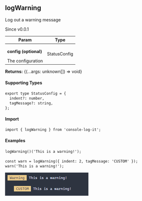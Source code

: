 <h2>logWarning</h2>
<p>Log out a warning message</p>
<p>Since v0.0.1</p>
<table>
      <thead>
      <tr>
        <th>Param</th>
        <th>Type</th></tr>
      </thead>
      <tbody><tr><td><p><b>config <span>(optional)</span></b></p>The configuration</td><td>StatusConfig</td></tr></tbody>
    </table><p><b>Returns:</b> {(...args: unknown[]) =&gt; void}</p><h4>Supporting Types</h4>

```
export type StatusConfig = {
  indent?: number,
  tagMessage?: string,
};
```
<h4>Import</h4>

```
import { logWarning } from 'console-log-it';
```

  <h4>Examples</h4>


```    
logWarning()('This is a warning!');

const warn = logWarning({ indent: 2, tagMessage: 'CUSTOM' });
warn('This is a warning!');
```



![Status Logs](../../images/logWarning.png)



    